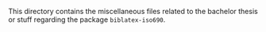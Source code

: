 This directory contains the miscellaneous files related to the bachelor thesis or stuff regarding the package `biblatex-iso690`.
